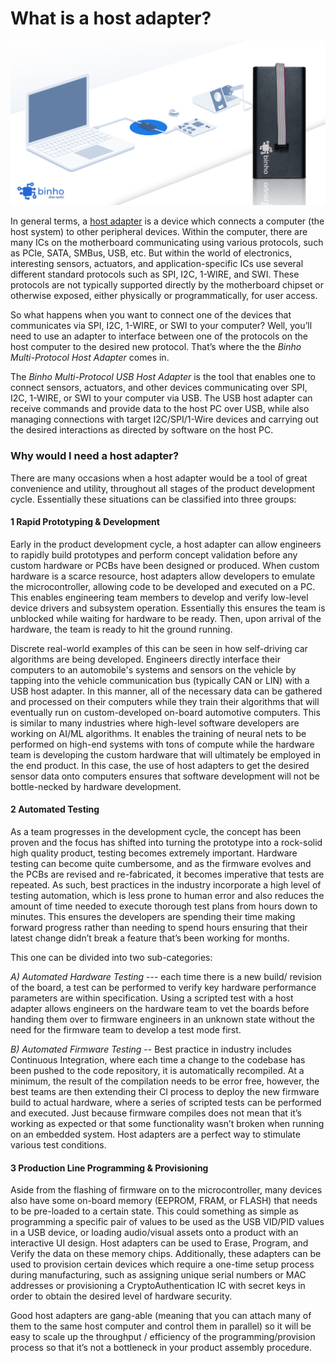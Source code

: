 # What is a host adapter?

![](../.gitbook/assets/hostadapterad_v4.png)

In general terms, a [host adapter](https://en.wikipedia.org/wiki/Host_adapter) is a device which connects a computer \(the host system\) to other peripheral devices. Within the computer, there are many ICs on the motherboard communicating using various protocols, such as PCIe, SATA, SMBus, USB, etc. But within the world of electronics, interesting sensors, actuators, and application-specific ICs use several different standard protocols such as SPI, I2C, 1-WIRE, and SWI. These protocols are not typically supported directly by the motherboard chipset or otherwise exposed, either physically or programmatically, for user access.

So what happens when you want to connect one of the devices that communicates via SPI, I2C, 1-WIRE, or SWI to your computer? Well, you’ll need to use an adapter to interface between one of the protocols on the host computer to the desired new protocol. That’s where the the _Binho Multi-Protocol Host Adapter_ comes in.

The _Binho Multi-Protocol USB Host Adapter_ is the tool that enables one to connect sensors, actuators, and other devices communicating over SPI, I2C, 1-WIRE, or SWI to your computer via USB. The USB host adapter can receive commands and provide data to the host PC over USB, while also managing connections with target I2C/SPI/1-Wire devices and carrying out the desired interactions as directed by software on the host PC.

### Why would I need a host adapter?

There are many occasions when a host adapter would be a tool of great convenience and utility, throughout all stages of the product development cycle. Essentially these situations can be classified into three groups:

#### 1 Rapid Prototyping & Development

Early in the product development cycle, a host adapter can allow engineers to rapidly build prototypes and perform concept validation before any custom hardware or PCBs have been designed or produced. When custom hardware is a scarce resource, host adapters allow developers to emulate the microcontroller, allowing code to be developed and executed on a PC. This enables engineering team members to develop and verify low-level device drivers and subsystem operation. Essentially this ensures the team is unblocked while waiting for hardware to be ready. Then, upon arrival of the hardware, the team is ready to hit the ground running.

Discrete real-world examples of this can be seen in how self-driving car algorithms are being developed. Engineers directly interface their computers to an automobile's systems and sensors on the vehicle by tapping into the vehicle communication bus \(typically CAN or LIN\) with a USB host adapter. In this manner, all of the necessary data can be gathered and processed on their computers while they train their algorithms that will eventually run on custom-developed on-board automotive computers. This is similar to many industries where high-level software developers are working on AI/ML algorithms. It enables the training of neural nets to be performed on high-end systems with tons of compute while the hardware team is developing the custom hardware that will ultimately be employed in the end product. In this case, the use of host adapters to get the desired sensor data onto computers ensures that software development will not be bottle-necked by hardware development.

#### 2 Automated Testing

As a team progresses in the development cycle, the concept has been proven and the focus has shifted into turning the prototype into a rock-solid high quality product, testing becomes extremely important. Hardware testing can become quite cumbersome, and as the firmware evolves and the PCBs are revised and re-fabricated, it becomes imperative that tests are repeated. As such, best practices in the industry incorporate a high level of testing automation, which is less prone to human error and also reduces the amount of time needed to execute thorough test plans from hours down to minutes. This ensures the developers are spending their time making forward progress rather than needing to spend hours ensuring that their latest change didn’t break a feature that’s been working for months.

This one can be divided into two sub-categories:

_A\) Automated Hardware Testing_ --- each time there is a new build/ revision of the board, a test can be performed to verify key hardware performance parameters are within specification. Using a scripted test with a host adapter allows engineers on the hardware team to vet the boards before handing them over to firmware engineers in an unknown state without the need for the firmware team to develop a test mode first.

_B\) Automated Firmware Testing_ -- Best practice in industry includes Continuous Integration, where each time a change to the codebase has been pushed to the code repository, it is automatically recompiled. At a minimum, the result of the compilation needs to be error free, however, the best teams are then extending their CI process to deploy the new firmware build to actual hardware, where a series of scripted tests can be performed and executed. Just because firmware compiles does not mean that it’s working as expected or that some functionality wasn’t broken when running on an embedded system. Host adapters are a perfect way to stimulate various test conditions.

#### 3 Production Line Programming & Provisioning

Aside from the flashing of firmware on to the microcontroller, many devices also have some on-board memory \(EEPROM, FRAM, or FLASH\) that needs to be pre-loaded to a certain state. This could something as simple as programming a specific pair of values to be used as the USB VID/PID values in a USB device, or loading audio/visual assets onto a product with an interactive UI design. Host adapters can be used to Erase, Program, and Verify the data on these memory chips. Additionally, these adapters can be used to provision certain devices which require a one-time setup process during manufacturing, such as assigning unique serial numbers or MAC addresses or provisioning a CryptoAuthentication IC with secret keys in order to obtain the desired level of hardware security.

Good host adapters are gang-able \(meaning that you can attach many of them to the same host computer and control them in parallel\) so it will be easy to scale up the throughput / efficiency of the programming/provision process so that it’s not a bottleneck in your product assembly procedure.

